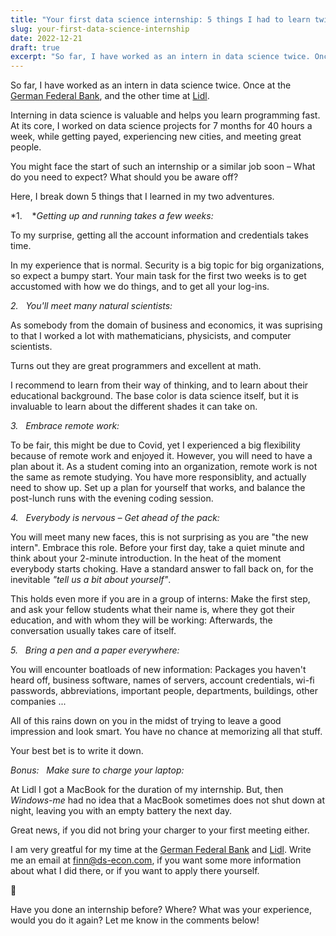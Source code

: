 ```yaml
---
title: "Your first data science internship: 5 things I had to learn twice"
slug: your-first-data-science-internship
date: 2022-12-21
draft: true
excerpt: "So far, I have worked as an intern in data science twice. Once at the German Federal Bank, and the other time at Lidl Interning in data science is valuable and helps you learn programming fast."
---
```


So far, I have worked as an intern in data science twice. Once at the [German Federal Bank](https://www.linkedin.com/company/deutsche-bundesbank/), and the other time at [Lidl](https://www.linkedin.com/search/results/all/?heroEntityKey=urn%3Ali%3Aorganization%3A69264121&amp;keywords=lidl%20international&amp;origin=RICH_QUERY_SUGGESTION&amp;position=6&amp;searchId=ca8b49a3-b337-4582-a605-505823962b55&amp;sid=Aox).

Interning in data science is valuable and helps you learn programming fast. At its core, I worked on data science projects for 7 months for 40 hours a week, while getting payed, experiencing new cities, and meeting great people.

You might face the start of such an internship or a similar job soon – What do you need to expect? What should you be aware off? 

Here, I break down 5 things that I learned in my two adventures.

*1.    **Getting up and running takes a few weeks:*

To my surprise, getting all the account information and credentials takes time. 

In my experience that is normal. Security is a big topic for big organizations, so expect a bumpy start. Your main task for the first two weeks is to get accustomed with how we do things, and to get all your log-ins.

*2.   You'll meet many natural scientists:*

As somebody from the domain of business and economics, it was suprising to that I worked a lot with mathematicians, physicists, and computer scientists.

Turns out they are great programmers and excellent at math.

I recommend to learn from their way of thinking, and to learn about their educational background. The base color is data science itself, but it is invaluable to learn about the different shades it can take on.

*3.   Embrace remote work:*

To be fair, this might be due to Covid, yet I experienced a big flexibility because of remote work and enjoyed it. However, you will need to have a plan about it. As a student coming into an organization, remote work is not the same as remote studying. You have more responsiblity, and actually need to show up. Set up a plan for yourself that works, and balance the post-lunch runs with the evening coding session.

*4.   Everybody is nervous – Get ahead of the pack:*

You will meet many new faces, this is not surprising as you are "the new intern". Embrace this role. Before your first day, take a quiet minute and think about your 2-minute introduction. In the heat of the moment everybody starts choking. Have a standard answer to fall back on, for the inevitable *"tell us a bit about yourself"*.

This holds even more if you are in a group of interns: Make the first step, and ask your fellow students what their name is, where they got their education, and with whom they will be working: Afterwards, the conversation usually takes care of itself.

*5.   Bring a pen and a paper everywhere:*

You will encounter boatloads of new information: Packages you haven't heard off, business software, names of servers, account credentials, wi-fi passwords, abbreviations, important people, departments, buildings, other companies ...

All of this rains down on you in the midst of trying to leave a good impression and look smart. You have no chance at memorizing all that stuff. 

Your best bet is to write it down.

*Bonus:   Make sure to charge your laptop:*

At Lidl I got a MacBook for the duration of my internship. But, then *Windows-me* had no idea that a MacBook sometimes does not shut down at night, leaving you with an empty battery the next day.

Great news, if you did not bring your charger to your first meeting either.

I am very greatful for my time at the [German Federal Bank](https://www.linkedin.com/company/deutsche-bundesbank/) and [Lidl](https://www.linkedin.com/search/results/all/?heroEntityKey=urn%3Ali%3Aorganization%3A69264121&amp;keywords=lidl%20international&amp;origin=RICH_QUERY_SUGGESTION&amp;position=6&amp;searchId=ca8b49a3-b337-4582-a605-505823962b55&amp;sid=Aox). Write me an email at [finn@ds-econ.com](mailto:finn@ds-econ.com), if you want some more information about what I did there, or if you want to apply there yourself.

💬

Have you done an internship before? Where? What was your experience, would you do it again? Let me know in the comments below!

